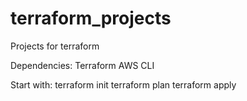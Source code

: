 # terraform_projects
Projects for terraform

Dependencies:
Terraform
AWS CLI

Start with: 
terraform init
terraform plan
terraform apply 